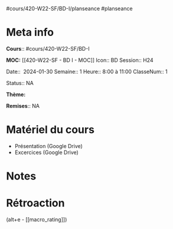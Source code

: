 #cours/420-W22-SF/BD-I/planseance #planseance
# Meta info
**Cours**:: #cours/420-W22-SF/BD-I

**MOC:** [[420-W22-SF - BD I - MOC]]
Icon:: <span class="chip cours-1">BD</span>
Session:: H24

Date::  2024-01-30
Semaine:: 1
Heure:: 8:00 à 11:00
ClasseNum:: 1

Status:: <span class="chip na">NA</span>

**Thème:**

**Remises**:: <span class="chip na">NA</span>

# Matériel du cours
* Présentation (Google Drive)
* Excercices (Google Drive)

# Notes

# Rétroaction
(alt+e - [[macro_rating]])